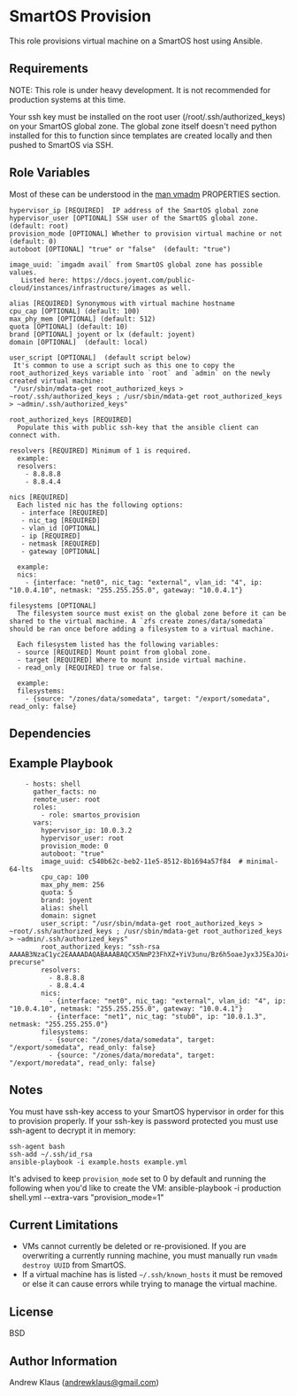 SmartOS Provision
=========

This role provisions virtual machine on a SmartOS host using Ansible.

Requirements
------------

NOTE: This role is under heavy development. It is not recommended for production systems at this time.

Your ssh key must be installed on the root user (/root/.ssh/authorized_keys) on your SmartOS global zone.
The global zone itself doesn't need python installed for this to function since templates are created
locally and then pushed to SmartOS via SSH.

Role Variables
--------------
Most of these can be understood in the [man vmadm](https://smartos.org/man/1m/vmadm) PROPERTIES section.
```
hypervisor_ip [REQUIRED]  IP address of the SmartOS global zone
hypervisor_user [OPTIONAL] SSH user of the SmartOS global zone. (default: root)
provision_mode [OPTIONAL] Whether to provision virtual machine or not (default: 0)
autoboot [OPTIONAL] "true" or "false"  (default: "true")

image_uuid: `imgadm avail` from SmartOS global zone has possible values.
   Listed here: https://docs.joyent.com/public-cloud/instances/infrastructure/images as well.

alias [REQUIRED] Synonymous with virtual machine hostname
cpu_cap [OPTIONAL] (default: 100)
max_phy_mem [OPTIONAL] (default: 512)
quota [OPTIONAL] (default: 10)
brand [OPTIONAL] joyent or lx (default: joyent)
domain [OPTIONAL]  (default: local)

user_script [OPTIONAL]  (default script below)
 It's common to use a script such as this one to copy the root_authorized_keys variable into `root` and `admin` on the newly created virtual machine:
 "/usr/sbin/mdata-get root_authorized_keys > ~root/.ssh/authorized_keys ; /usr/sbin/mdata-get root_authorized_keys > ~admin/.ssh/authorized_keys"

root_authorized_keys [REQUIRED]
  Populate this with public ssh-key that the ansible client can connect with.

resolvers [REQUIRED] Minimum of 1 is required.
  example:
  resolvers:
    - 8.8.8.8
    - 8.8.4.4

nics [REQUIRED]
  Each listed nic has the following options:
   - interface [REQUIRED]
   - nic_tag [REQUIRED]
   - vlan_id [OPTIONAL]
   - ip [REQUIRED]
   - netmask [REQUIRED]
   - gateway [OPTIONAL]

  example:
  nics:
    - {interface: "net0", nic_tag: "external", vlan_id: "4", ip: "10.0.4.10", netmask: "255.255.255.0", gateway: "10.0.4.1"}

filesystems [OPTIONAL]
  The filesystem source must exist on the global zone before it can be shared to the virtual machine. A `zfs create zones/data/somedata` should be ran once before adding a filesystem to a virtual machine.

  Each filesystem listed has the following variables:
  - source [REQUIRED] Mount point from global zone.
  - target [REQUIRED] Where to mount inside virtual machine.
  - read_only [REQUIRED] true or false.

  example:
  filesystems:
    - {source: "/zones/data/somedata", target: "/export/somedata", read_only: false}
```
Dependencies
------------


Example Playbook
----------------
```
    - hosts: shell
      gather_facts: no
      remote_user: root
      roles:
        - role: smartos_provision
      vars:
        hypervisor_ip: 10.0.3.2
        hypervisor_user: root
        provision_mode: 0
        autoboot: "true"
        image_uuid: c540b62c-beb2-11e5-8512-8b1694a57f84  # minimal-64-lts
        cpu_cap: 100
        max_phy_mem: 256
        quota: 5
        brand: joyent
        alias: shell
        domain: signet
        user_script: "/usr/sbin/mdata-get root_authorized_keys > ~root/.ssh/authorized_keys ; /usr/sbin/mdata-get root_authorized_keys > ~admin/.ssh/authorized_keys"
        root_authorized_keys: "ssh-rsa AAAAB3NzaC1yc2EAAAADAQABAAABAQCX5NmP23FhXZ+YiV3unu/Bz6h5oaeJyx3J5EaJOi4de0im3MV1aXZlpYnF0MfpmRxYl2S2pUEJXjW/toA48A+zYjHI7xReKZ9MpCsDBlW4Vfl6EjaoZqN3Hc4P5wK/BiMkSIgURFRJukus1ajRvV+YZiAaRyTwgkhmF20ZdOOIAPiugaoEYg+6iQ5CJZURw1VLJ+UViCC7cBcC4AOjKcbEaLf9RzjISzAs78fN7G60+P5fyAsIinDhKC2VJE/AkxjFtQAdBlt3HNhWnLfd2jmClRNA24Ob/gL3i3OWecWdEsERSypDiOFZI/sRHDKih1mkESbiZiHHMiZRCO34Fqpx precurse"
        resolvers:
          - 8.8.8.8
          - 8.8.4.4
        nics:
          - {interface: "net0", nic_tag: "external", vlan_id: "4", ip: "10.0.4.10", netmask: "255.255.255.0", gateway: "10.0.4.1"}
          - {interface: "net1", nic_tag: "stub0", ip: "10.0.1.3", netmask: "255.255.255.0"}
        filesystems:
          - {source: "/zones/data/somedata", target: "/export/somedata", read_only: false}
          - {source: "/zones/data/moredata", target: "/export/moredata", read_only: false}
```

Notes
-----

You must have ssh-key access to your SmartOS hypervisor in order for this to provision properly.
If your ssh-key is password protected you must use ssh-agent to decrypt it in memory:

```
ssh-agent bash
ssh-add ~/.ssh/id_rsa
ansible-playbook -i example.hosts example.yml
```
It's advised to keep `provision_mode` set to 0 by default and running the following when you'd like to create the VM:
ansible-playbook -i production shell.yml --extra-vars "provision_mode=1"

Current Limitations
-------------------
- VMs cannot currently be deleted or re-provisioned. If you are overwriting a currently running machine, you must manually run `vmadm destroy UUID` from SmartOS.
- If a virtual machine has is listed `~/.ssh/known_hosts` it must be removed or else it can cause errors while trying to manage the virtual machine.

License
-------

BSD

Author Information
------------------

Andrew Klaus (andrewklaus@gmail.com)
